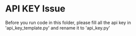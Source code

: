 # API KEY Issue

Before you run code in this folder, please fill all the api key in 'api_key_template.py' and rename it to 'api_key.py'